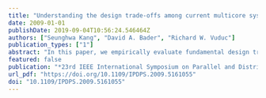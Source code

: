 ```yaml
---
title: "Understanding the design trade-offs among current multicore systems for numerical computations"
date: 2009-01-01
publishDate: 2019-09-04T10:56:24.546464Z
authors: ["Seunghwa Kang", "David A. Bader", "Richard W. Vuduc"]
publication_types: ["1"]
abstract: "In this paper, we empirically evaluate fundamental design trade-offs among the most recent multicore processors and accelerator technologies. Our primary aim is to aid application designers in better mapping their software to the most suitable architecture, with an additional goal of influencing future computing system design. We specifically examine five architectures, based on: the Intel quadcore Harpertown processor, the AMD quad-core Barcelona processor, the Sony-Toshiba-IBM Cell Broadband Engine processors (both the first-generation chip and the second-generation PowerXCell 8i), and the NVIDIA Tesla C1060 GPU. We illustrate the software implementation process on each platform for a set of widely-used kernels from computational statistics that are simple to reason about; measure and analyze the performance of each implementation; and discuss the impact of different architectural design choices on each implementation."
featured: false
publication: "*23rd IEEE International Symposium on Parallel and Distributed Processing, IPDPS 2009, Rome, Italy, May 23-29, 2009*"
url_pdf: "https://doi.org/10.1109/IPDPS.2009.5161055"
doi: "10.1109/IPDPS.2009.5161055"
---
```


